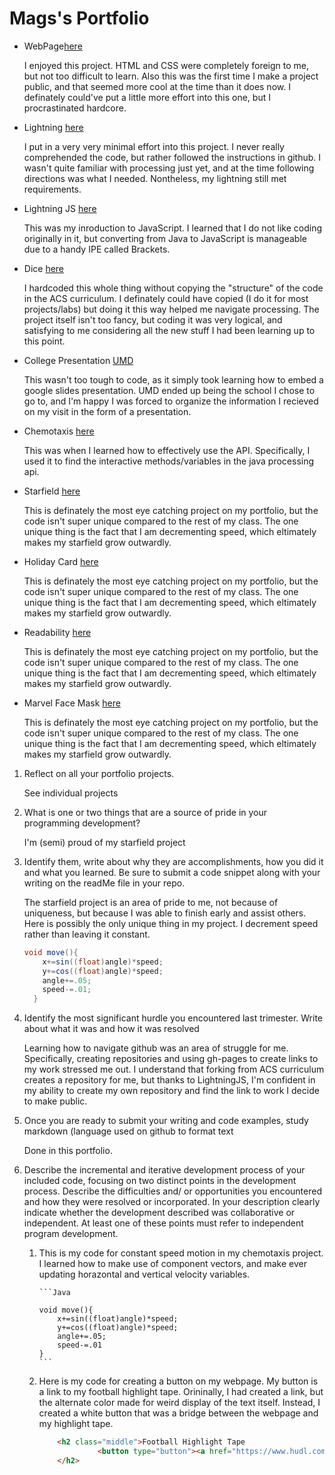 # Mags's Portfolio
* WebPage[here](https://nmags7.github.io/testWeb/NickMags/NickMagnuson.html)
    <p>I enjoyed this project. HTML and CSS were completely foreign to me, but not too difficult to learn. Also this was the first time I make a project public, and that seemed more cool at the time than it does now. I definately could've put a little more effort into this one, but I procrastinated hardcore.</p>
* Lightning [here](https://nmags7.github.io/lightning2/)
    <p>I put in a very very minimal effort into this project. I never really comprehended the code, but rather followed the instructions in github. I wasn't quite familiar with processing just yet, and at the time following directions was what I needed. Nontheless, my lightning still met requirements. </p>
* Lightning JS [here](https://nmags7.github.io/LightningJS/magsJS/)
    <p>This was my inroduction to JavaScript. I learned that I do not like coding originally in it, but converting from Java to JavaScript is manageable due to a handy IPE called Brackets.</p>
* Dice [here](https://nmags7.github.io/dice/)
    <p>I hardcoded this whole thing without copying the "structure" of the code in the ACS curriculum. I definately could have copied (I do it for most projects/labs) but doing it this way helped me navigate processing. The project itself isn't too fancy, but coding it was very logical, and satisfying to me considering all the new stuff I had been learning up to this point. </p>
* College Presentation [UMD](https://nmags7.github.io/testWeb/NickMags/umd.html)
    <p>This wasn't too tough to code, as it simply took learning how to embed a google slides presentation. UMD ended up being the school I chose to go to, and I'm happy I was forced to organize the information I recieved on my visit in the form of a presentation. </p>
* Chemotaxis [here](https://github.com/Nmags7/chemotaxis4)
    <p>This was when I learned how to effectively use the API. Specifically, I used it to find the interactive methods/variables in the java processing api.</p>
* Starfield [here](https://nmags7.github.io/starfield5)
    <p>This is definately the most eye catching project on my portfolio, but the code isn't super unique compared to the rest of my class. The one unique thing is the fact that I am decrementing speed, which eltimately makes my starfield grow outwardly.</p>
* Holiday Card [here](https://github.com/Nmags7/HolidayCard)
    <p>This is definately the most eye catching project on my portfolio, but the code isn't super unique compared to the rest of my class. The one unique thing is the fact that I am decrementing speed, which eltimately makes my starfield grow outwardly.</p>
* Readability [here](https://nmags7.github.io/starfield5)
    <p>This is definately the most eye catching project on my portfolio, but the code isn't super unique compared to the rest of my class. The one unique thing is the fact that I am decrementing speed, which eltimately makes my starfield grow outwardly.</p>
* Marvel Face Mask [here](https://github.com/Nmags7/FinalProject)
    <p>This is definately the most eye catching project on my portfolio, but the code isn't super unique compared to the rest of my class. The one unique thing is the fact that I am decrementing speed, which eltimately makes my starfield grow outwardly.</p>

<body>
<ol>
  <li>Reflect on all your portfolio projects. </li>
  
  
  <Enter> <p>See individual projects</p>
  <li> What is one or two things that are a source of pride in your programming development? </li>
  
  
  <Enter> <p>I'm (semi) proud of my starfield project</p>
    
  <li>Identify them, write about why they are accomplishments, how you did it and what you learned.  Be sure to submit a code snippet along with your writing on the readMe file in your repo.</li>


<Enter> <p>The starfield project is an area of pride to me, not because of uniqueness, but because I was able to finish early and assist others. Here is possibly the only unique thing in my project. I decrement speed rather than leaving it constant.</p>
    
    
```Java
void move(){
    x+=sin((float)angle)*speed;
    y+=cos((float)angle)*speed;
    angle+=.05;
    speed-=.01;
  }
```
    
    
<li>Identify the most significant hurdle you encountered last trimester.  Write about what it was and how it was resolved </li>
    

<Enter> <p>Learning how to navigate github was an area of struggle for me. Specifically, creating repositories and using gh-pages to create links to my work stressed me out. I understand that forking from ACS curriculum creates a repository for me, but thanks to LightningJS, I'm confident in my ability to create my own repository and find the link to work I decide to make public. </p>

 <li>Once you are ready to submit your writing and code examples, study markdown (language used on github to format text </li>
 
 
 <Enter> <p>Done in this portfolio.</p>

<li>Describe the incremental and iterative development process of your included code, focusing on two distinct points in the development process. Describe the difficulties and/ or opportunities you encountered and how they were resolved or incorporated. In your description clearly indicate whether the development described was collaborative or independent. At least one of these points must refer to independent program development.</li>


<Enter> <ol>
<li> <p>This is my code for constant speed motion in my chemotaxis project. I learned how to make use of component vectors, and make ever updating horazontal and vertical velocity variables. </p> </li>
    
    
    ```Java
    
    void move(){
        x+=sin((float)angle)*speed;
        y+=cos((float)angle)*speed;
        angle+=.05;
        speed-=.01
    }
    ```

<li><p>Here is my code for creating a button on my webpage. My button is a link to my football highlight tape. Orininally, I had created a link, but the alternate color made for weird display of the text itself. Instead, I created a white button that was a bridge between the webpage and my highlight tape.</p></li>


```HTML
    <h2 class="middle">Football Highlight Tape
             <button type="button"><a href="https://www.hudl.com/video/3/7367880/59f54c81a019c31bb4e882c9">here</a></button>
    </h2>
    
```


</ol>

</ol>

</body>



